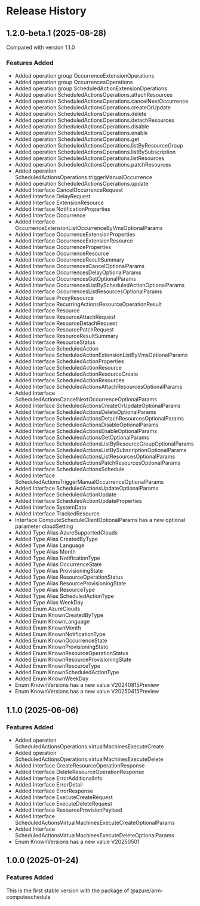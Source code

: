 # Release History

## 1.2.0-beta.1 (2025-08-28)

Compared with version 1.1.0

### Features Added

- Added operation group OccurrenceExtensionOperations
- Added operation group OccurrencesOperations
- Added operation group ScheduledActionExtensionOperations
- Added operation ScheduledActionsOperations.attachResources
- Added operation ScheduledActionsOperations.cancelNextOccurrence
- Added operation ScheduledActionsOperations.createOrUpdate
- Added operation ScheduledActionsOperations.delete
- Added operation ScheduledActionsOperations.detachResources
- Added operation ScheduledActionsOperations.disable
- Added operation ScheduledActionsOperations.enable
- Added operation ScheduledActionsOperations.get
- Added operation ScheduledActionsOperations.listByResourceGroup
- Added operation ScheduledActionsOperations.listBySubscription
- Added operation ScheduledActionsOperations.listResources
- Added operation ScheduledActionsOperations.patchResources
- Added operation ScheduledActionsOperations.triggerManualOccurrence
- Added operation ScheduledActionsOperations.update
- Added Interface CancelOccurrenceRequest
- Added Interface DelayRequest
- Added Interface ExtensionResource
- Added Interface NotificationProperties
- Added Interface Occurrence
- Added Interface OccurrenceExtensionListOccurrenceByVmsOptionalParams
- Added Interface OccurrenceExtensionProperties
- Added Interface OccurrenceExtensionResource
- Added Interface OccurrenceProperties
- Added Interface OccurrenceResource
- Added Interface OccurrenceResultSummary
- Added Interface OccurrencesCancelOptionalParams
- Added Interface OccurrencesDelayOptionalParams
- Added Interface OccurrencesGetOptionalParams
- Added Interface OccurrencesListByScheduledActionOptionalParams
- Added Interface OccurrencesListResourcesOptionalParams
- Added Interface ProxyResource
- Added Interface RecurringActionsResourceOperationResult
- Added Interface Resource
- Added Interface ResourceAttachRequest
- Added Interface ResourceDetachRequest
- Added Interface ResourcePatchRequest
- Added Interface ResourceResultSummary
- Added Interface ResourceStatus
- Added Interface ScheduledAction
- Added Interface ScheduledActionExtensionListByVmsOptionalParams
- Added Interface ScheduledActionProperties
- Added Interface ScheduledActionResource
- Added Interface ScheduledActionResourceCreate
- Added Interface ScheduledActionResources
- Added Interface ScheduledActionsAttachResourcesOptionalParams
- Added Interface ScheduledActionsCancelNextOccurrenceOptionalParams
- Added Interface ScheduledActionsCreateOrUpdateOptionalParams
- Added Interface ScheduledActionsDeleteOptionalParams
- Added Interface ScheduledActionsDetachResourcesOptionalParams
- Added Interface ScheduledActionsDisableOptionalParams
- Added Interface ScheduledActionsEnableOptionalParams
- Added Interface ScheduledActionsGetOptionalParams
- Added Interface ScheduledActionsListByResourceGroupOptionalParams
- Added Interface ScheduledActionsListBySubscriptionOptionalParams
- Added Interface ScheduledActionsListResourcesOptionalParams
- Added Interface ScheduledActionsPatchResourcesOptionalParams
- Added Interface ScheduledActionsSchedule
- Added Interface ScheduledActionsTriggerManualOccurrenceOptionalParams
- Added Interface ScheduledActionsUpdateOptionalParams
- Added Interface ScheduledActionUpdate
- Added Interface ScheduledActionUpdateProperties
- Added Interface SystemData
- Added Interface TrackedResource
- Interface ComputeScheduleClientOptionalParams has a new optional parameter cloudSetting
- Added Type Alias AzureSupportedClouds
- Added Type Alias CreatedByType
- Added Type Alias Language
- Added Type Alias Month
- Added Type Alias NotificationType
- Added Type Alias OccurrenceState
- Added Type Alias ProvisioningState
- Added Type Alias ResourceOperationStatus
- Added Type Alias ResourceProvisioningState
- Added Type Alias ResourceType
- Added Type Alias ScheduledActionType
- Added Type Alias WeekDay
- Added Enum AzureClouds
- Added Enum KnownCreatedByType
- Added Enum KnownLanguage
- Added Enum KnownMonth
- Added Enum KnownNotificationType
- Added Enum KnownOccurrenceState
- Added Enum KnownProvisioningState
- Added Enum KnownResourceOperationStatus
- Added Enum KnownResourceProvisioningState
- Added Enum KnownResourceType
- Added Enum KnownScheduledActionType
- Added Enum KnownWeekDay
- Enum KnownVersions has a new value V20240815Preview
- Enum KnownVersions has a new value V20250415Preview

## 1.1.0 (2025-06-06)

### Features Added

- Added operation ScheduledActionsOperations.virtualMachinesExecuteCreate
- Added operation ScheduledActionsOperations.virtualMachinesExecuteDelete
- Added Interface CreateResourceOperationResponse
- Added Interface DeleteResourceOperationResponse
- Added Interface ErrorAdditionalInfo
- Added Interface ErrorDetail
- Added Interface ErrorResponse
- Added Interface ExecuteCreateRequest
- Added Interface ExecuteDeleteRequest
- Added Interface ResourceProvisionPayload
- Added Interface ScheduledActionsVirtualMachinesExecuteCreateOptionalParams
- Added Interface ScheduledActionsVirtualMachinesExecuteDeleteOptionalParams
- Enum KnownVersions has a new value V20250501

## 1.0.0 (2025-01-24)

### Features Added

This is the first stable version with the package of @azure/arm-computeschedule
